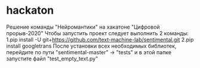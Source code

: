 # hackaton
Решение команды "Нейромантики" на хакатоне "Цифровой прорыв-2020"
Чтобы запустить проект следует выполнить 2 команды:
  1.pip install -U git+https://github.com/text-machine-lab/sentimental.git
  2.pip install googletrans
После установки всех необходимых библиотек, перейдите по пути  "sentimental-master" -> "tests" и в этой папке запустите файл "test_empty_text.py"
